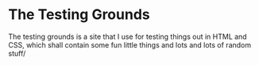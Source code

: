 # The Testing Grounds
The testing grounds is a site that I use for testing things out in HTML and CSS, which shall contain some fun little things and lots and lots of random stuff/
